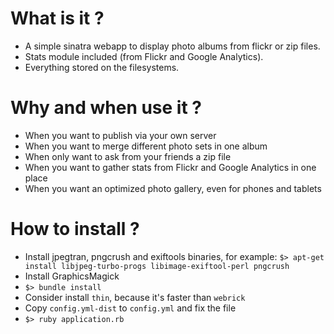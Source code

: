 What is it ?
============

* A simple sinatra webapp to display photo albums from flickr or zip files.
* Stats module included (from Flickr and Google Analytics).
* Everything stored on the filesystems.

Why and when use it ?
=====================

* When you want to publish via your own server
* When you want to merge different photo sets in one album
* When only want to ask from your friends a zip file
* When you want to gather stats from Flickr and Google Analytics in one place
* When you want an optimized photo gallery, even for phones and tablets

How to install ?
================

* Install jpegtran, pngcrush and exiftools binaries, for example: `$> apt-get install libjpeg-turbo-progs libimage-exiftool-perl pngcrush`
* Install GraphicsMagick
* `$> bundle install`
* Consider install `thin`, because it's faster than `webrick`
* Copy `config.yml-dist` to `config.yml` and fix the file
* `$> ruby application.rb`
